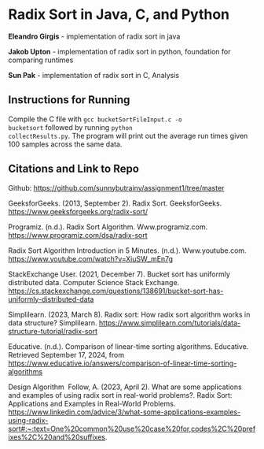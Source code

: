 <h1>Radix Sort in Java, C, and Python</h1>

<strong>Eleandro Girgis</strong> - implementation of radix sort in
java

<strong>Jakob Upton</strong> - implementation of radix sort in python, foundation for comparing runtimes

<strong>Sun Pak</strong> - implementation of radix sort in C, Analysis

<h2>Instructions for Running</h2>

Compile the C file with
<code>gcc bucketSortFileInput.c -o bucketsort</code>
followed by running
<code>python collectResults.py</code>.
The program will print out the average run times given 100 samples across the same data.



<h2>Citations and Link to Repo</h2>

Github: https://github.com/sunnybutrainy/assignment1/tree/master 

GeeksforGeeks. (2013, September 2). Radix Sort. GeeksforGeeks. https://www.geeksforgeeks.org/radix-sort/


Programiz. (n.d.). Radix Sort Algorithm. Www.programiz.com. https://www.programiz.com/dsa/radix-sort


‌Radix Sort Algorithm Introduction in 5 Minutes. (n.d.). Www.youtube.com. https://www.youtube.com/watch?v=XiuSW_mEn7g
‌

StackExchange User. (2021, December 7). Bucket sort has uniformly distributed data. Computer Science Stack Exchange. https://cs.stackexchange.com/questions/138691/bucket-sort-has-uniformly-distributed-data


Simplilearn. (2023, March 8). Radix sort: How radix sort algorithm works in data structure? Simplilearn. https://www.simplilearn.com/tutorials/data-structure-tutorial/radix-sort


Educative. (n.d.). Comparison of linear-time sorting algorithms. Educative. Retrieved September 17, 2024, from https://www.educative.io/answers/comparison-of-linear-time-sorting-algorithms

Design Algorithm  Follow, A. (2023, April 2). What are some applications and examples of using radix sort in real-world problems?. Radix Sort: Applications and Examples in Real-World Problems. https://www.linkedin.com/advice/3/what-some-applications-examples-using-radix-sort#:~:text=One%20common%20use%20case%20for,codes%2C%20prefixes%2C%20and%20suffixes. 
